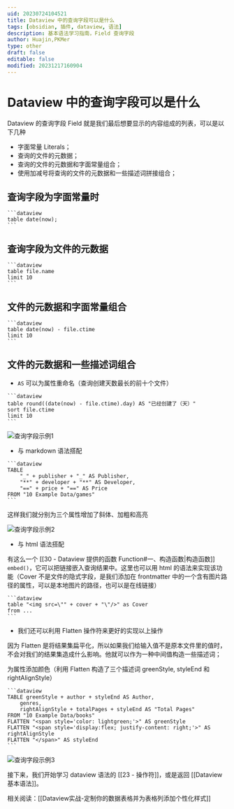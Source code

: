 ```yaml
---
uid: 20230724104521
title: Dataview 中的查询字段可以是什么
tags: [obsidian, 插件, dataview, 语法]
description: 基本语法学习指南，Field 查询字段
author: Huajin,PKMer
type: other
draft: false
editable: false
modified: 20231217160904
---
```


# Dataview 中的查询字段可以是什么

Dataview 的查询字段 Field 就是我们最后想要显示的内容组成的列表，可以是以下几种

- 字面常量 Literals；
- 查询的文件的元数据；
- 查询的文件的元数据和字面常量组合；
- 使用加减号将查询的文件的元数据和一些描述词拼接组合；

## 查询字段为字面常量时

`````示例代码
```dataview
table date(now);
```
`````

## 查询字段为文件的元数据

`````示例代码
```dataview
table file.name
limit 10
```
`````

## 文件的元数据和字面常量组合

`````示例代码
```dataview
table date(now) - file.ctime
limit 10
```
`````

## 文件的元数据和一些描述词组合

- `AS` 可以为属性重命名（查询创建天数最长的前十个文件）

`````示例代码
```dataview
table round((date(now) - file.ctime).day) AS "已经创建了（天）"
sort file.ctime
limit 10 
```
`````

![查询字段示例1](https://cdn.pkmer.cn/images/%E6%9F%A5%E8%AF%A2%E5%AD%97%E6%AE%B5%E7%A4%BA%E4%BE%8B1.png!pkmer)

- 与 markdown 语法搭配

`````示例代码
```dataview
TABLE 
	"_" + publisher + "_" AS Publisher,
	"**" + developer + "**" AS Developer,
    "==" + price + "==" AS Price
FROM "10 Example Data/games"
```
`````

这样我们就分别为三个属性增加了斜体、加粗和高亮

![查询字段示例2](https://cdn.pkmer.cn/images/%E6%9F%A5%E8%AF%A2%E5%AD%97%E6%AE%B5%E7%A4%BA%E4%BE%8B2.png!pkmer)

- 与 html 语法搭配

有这么一个 [[30 - Dataview 提供的函数 Function#一、构造函数|构造函数]] `embed()`，它可以把链接嵌入查询结果中。这里也可以用 html 的语法来实现该功能（Cover 不是文件的隐式字段，是我们添加在 frontmatter 中的一个含有图片路径的属性，可以是本地图片的路径，也可以是在线链接）

`````示例代码
```dataview
table "<img src=\"" + cover + "\"/>" as Cover
from ...
```
`````

- 我们还可以利用 Flatten 操作符来更好的实现以上操作

因为 Flatten 是将结果集扁平化，所以如果我们给输入值不是原本文件里的值时，不会对我们的结果集造成什么影响。他就可以作为一种中间值构造一些描述词；

为属性添加颜色（利用 Flatten 构造了三个描述词 greenStyle, styleEnd 和 rightAlignStyle）

`````示例代码
```dataview
TABLE greenStyle + author + styleEnd AS Author, 
	genres, 
	rightAlignStyle + totalPages + styleEnd AS "Total Pages"
FROM "10 Example Data/books"
FLATTEN "<span style='color: lightgreen;'>" AS greenStyle
FLATTEN "<span style='display:flex; justify-content: right;'>" AS rightAlignStyle
FLATTEN "</span>" AS styleEnd
```
`````

![查询字段示例3](https://cdn.pkmer.cn/images/%E6%9F%A5%E8%AF%A2%E5%AD%97%E6%AE%B5%E7%A4%BA%E4%BE%8B3.png!pkmer)

接下来，我们开始学习 dataview 语法的 [[23 - 操作符]]，或是返回 [[Dataview基本语法]]。

相关阅读：[[Dataview实战-定制你的数据表格并为表格列添加个性化样式]]